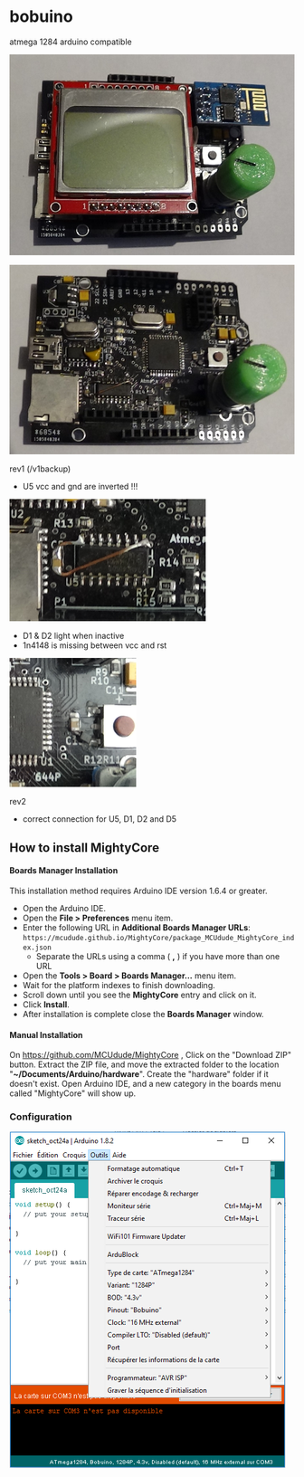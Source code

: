 # bobuino
atmega 1284 arduino compatible

![](IMG/bobuino1.jpg)

![](IMG/bobuino2.jpg)

rev1 (/v1backup)
- U5 vcc and gnd are inverted !!!

![](IMG/err1.PNG)
- D1 & D2 light when inactive
- 1n4148 is missing between vcc and rst

![](IMG/err2.PNG)

rev2 
- correct connection for U5, D1, D2 and D5

## How to install MightyCore
#### Boards Manager Installation
This installation method requires Arduino IDE version 1.6.4 or greater.
* Open the Arduino IDE.
* Open the **File > Preferences** menu item.
* Enter the following URL in **Additional Boards Manager URLs**: `https://mcudude.github.io/MightyCore/package_MCUdude_MightyCore_index.json`
  * Separate the URLs using a comma ( **,** ) if you have more than one URL
* Open the **Tools > Board > Boards Manager...** menu item.
* Wait for the platform indexes to finish downloading.
* Scroll down until you see the **MightyCore** entry and click on it.
* Click **Install**.
* After installation is complete close the **Boards Manager** window.

#### Manual Installation
On https://github.com/MCUdude/MightyCore , 
Click on the "Download ZIP" button. Extract the ZIP file, and move the extracted folder to the location "**~/Documents/Arduino/hardware**". Create the "hardware" folder if it doesn't exist.
Open Arduino IDE, and a new category in the boards menu called "MightyCore" will show up.

### Configuration
![](IMG/ArduinoIDEBobuino.PNG)
